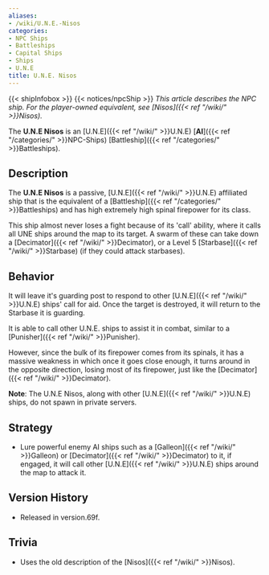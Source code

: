 ```yaml
---
aliases:
- /wiki/U.N.E.-Nisos
categories:
- NPC Ships
- Battleships
- Capital Ships
- Ships
- U.N.E
title: U.N.E. Nisos
---
```


{{< shipInfobox >}} {{< notices/npcShip >}} _This article describes the NPC ship. For the player-owned equivalent, see [Nisos]({{< ref "/wiki/" >}}Nisos)._

The **U.N.E Nisos** is an [U.N.E]({{< ref "/wiki/" >}}U.N.E) [**AI**]({{< ref "/categories/" >}}NPC-Ships) [Battleship]({{< ref "/categories/" >}}Battleships).

## Description

The **U.N.E Nisos** is a passive, [U.N.E]({{< ref "/wiki/" >}}U.N.E) affiliated ship that is the equivalent of a [Battleship]({{< ref "/categories/" >}}Battleships) and has high extremely high spinal firepower for its class.

This ship almost never loses a fight because of its 'call' ability, where it calls all UNE ships around the map to its target. A swarm of these can take down a [Decimator]({{< ref "/wiki/" >}}Decimator), or a Level 5 [Starbase]({{< ref "/wiki/" >}}Starbase) (if they could attack starbases).

## Behavior

It will leave it's guarding post to respond to other [U.N.E]({{< ref "/wiki/" >}}U.N.E) ships' call for aid. Once the target is destroyed, it will return to the Starbase it is guarding.

It is able to call other U.N.E. ships to assist it in combat, similar to a [Punisher]({{< ref "/wiki/" >}}Punisher).

However, since the bulk of its firepower comes from its spinals, it has a massive weakness in which once it goes close enough, it turns around in the opposite direction, losing most of its firepower, just like the [Decimator]({{< ref "/wiki/" >}}Decimator).

**Note**: The U.N.E Nisos, along with other [U.N.E]({{< ref "/wiki/" >}}U.N.E) ships, do not spawn in private servers.

## Strategy

- Lure powerful enemy AI ships such as a [Galleon]({{< ref "/wiki/" >}}Galleon) or [Decimator]({{< ref "/wiki/" >}}Decimator) to it, if engaged, it will call other [U.N.E]({{< ref "/wiki/" >}}U.N.E) ships around the map to attack it.

## Version History 

- Released in version.69f.

## Trivia

- Uses the old description of the [Nisos]({{< ref "/wiki/" >}}Nisos).